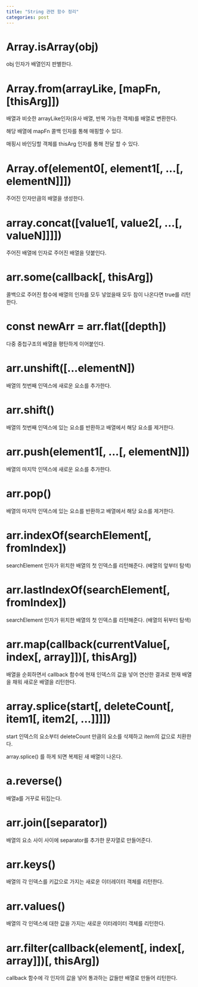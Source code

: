```yaml
---
title: "String 관련 함수 정리"
categories: post
---
```


# Array.isArray(obj)

obj 인자가 배열인지 판별한다.

# Array.from(arrayLike, [mapFn, [thisArg]])

배열과 비슷한 arrayLike인자(유사 배열, 반복 가능한 객체)를 배열로 변환한다.

해당 배열에 mapFn 콜백 인자를 통해 매핑할 수 있다.

매핑시 바인딩할 객체를 thisArg 인자를 통해 전달 할 수 있다.

# Array.of(element0[, element1[, ...[, elementN]]])

주어진 인자만큼의 배열을 생성한다.

# array.concat([value1[, value2[, ...[, valueN]]]])

주어진 배열에 인자로 주어진 배열을 덧붙인다.

# arr.some(callback[, thisArg])

콜백으로 주어진 함수에 배열의 인자를 모두 넣었을때 모두 참이 나온다면 true를 리턴한다.

# const newArr = arr.flat([depth])

다중 중첩구조의 배열을 평탄하게 이어붙인다.

# arr.unshift([...elementN])

배열의 첫번째 인덱스에 새로운 요소를 추가한다.

# arr.shift()

배열의 첫번째 인덱스에 있는 요소를 반환하고 배열에서 해당 요소를 제거한다.

# arr.push(element1[, ...[, elementN]])

배열의 마지막 인덱스에 새로운 요소를 추가한다.

# arr.pop()

배열의 마지막 인덱스에 있는 요소를 반환하고 배열에서 해당 요소를 제거한다.

# arr.indexOf(searchElement[, fromIndex])

searchElement 인자가 위치한 배열의 첫 인덱스를 리턴해준다. (배열의 앞부터 탐색)

# arr.lastIndexOf(searchElement[, fromIndex])

searchElement 인자가 위치한 배열의 첫 인덱스를 리턴해준다. (배열의 뒤부터 탐색)

# arr.map(callback(currentValue[, index[, array]])[, thisArg])

배열을 순회하면서 callback 함수에 현재 인덱스의 값을 넣어 연산한 결과로 현재 배열을 채워 새로운 배열을 리턴한다.

# array.splice(start[, deleteCount[, item1[, item2[, ...]]]])

start 인덱스의 요소부터 deleteCount 만큼의 요소를 삭제하고 item의 값으로 치환한다.

array.splice() 를 하게 되면 복제된 새 배열이 나온다.

# a.reverse()

배열a를 거꾸로 뒤집는다.

# arr.join([separator])

배열의 요소 사이 사이에 separator를 추가한 문자열로 만들어준다.

# arr.keys()

배열의 각 인덱스를 키값으로 가지는 새로운 이터레이터 객체를 리턴한다.

# arr.values()

배열의 각 인덱스에 대한 값을 가지는 새로운 이터레이터 객체를 리턴한다.

# arr.filter(callback(element[, index[, array]])[, thisArg])

callback 함수에 각 인자의 값을 넣어 통과하는 값들만 배열로 만들어 리턴한다.